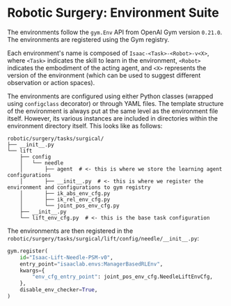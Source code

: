 # Robotic Surgery: Environment Suite

The environments follow the `gym.Env` API from OpenAI Gym version `0.21.0`. The environments are registered using
the Gym registry.

Each environment's name is composed of `Isaac-<Task>-<Robot>-v<X>`, where `<Task>` indicates the skill to learn
in the environment, `<Robot>` indicates the embodiment of the acting agent, and `<X>` represents the version of
the environment (which can be used to suggest different observation or action spaces).

The environments are configured using either Python classes (wrapped using `configclass` decorator) or through
YAML files. The template structure of the environment is always put at the same level as the environment file
itself. However, its various instances are included in directories within the environment directory itself.
This looks like as follows:

```tree
robotic/surgery/tasks/surgical/
├── __init__.py
└── lift
    ├── config
    │   └── needle
    │       ├── agent  # <- this is where we store the learning agent configurations
    │       ├── __init__.py  # <- this is where we register the environment and configurations to gym registry
    │       ├── ik_abs_env_cfg.py
    │       ├── ik_rel_env_cfg.py
    │       └── joint_pos_env_cfg.py
    ├── __init__.py
    └── lift_env_cfg.py  # <- this is the base task configuration
```

The environments are then registered in the `robotic/surgery/tasks/surgical/lift/config/needle/__init__.py`:

```python
gym.register(
    id="Isaac-Lift-Needle-PSM-v0",
    entry_point="isaaclab.envs:ManagerBasedRLEnv",
    kwargs={
        "env_cfg_entry_point": joint_pos_env_cfg.NeedleLiftEnvCfg,
    },
    disable_env_checker=True,
)
```
